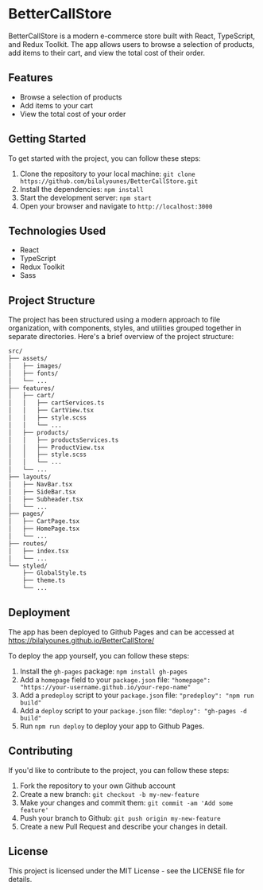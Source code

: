 # BetterCallStore

BetterCallStore is a modern e-commerce store built with React, TypeScript, and Redux Toolkit. The app allows users to browse a selection of products, add items to their cart, and view the total cost of their order.

## Features

- Browse a selection of products
- Add items to your cart
- View the total cost of your order


## Getting Started

To get started with the project, you can follow these steps:

1. Clone the repository to your local machine: `git clone https://github.com/bilalyounes/BetterCallStore.git`
2. Install the dependencies: `npm install`
3. Start the development server: `npm start`
4. Open your browser and navigate to `http://localhost:3000`

## Technologies Used

- React
- TypeScript
- Redux Toolkit
- Sass

## Project Structure

The project has been structured using a modern approach to file organization, with components, styles, and utilities grouped together in separate directories. Here's a brief overview of the project structure:
```bash
src/
├── assets/
│   ├── images/
│   ├── fonts/
│   └── ...
├── features/
│   ├── cart/
│   │   ├── cartServices.ts
│   │   ├── CartView.tsx
│   │   ├── style.scss
│   │   └── ...
│   ├── products/
│   │   ├── productsServices.ts
│   │   ├── ProductView.tsx
│   │   ├── style.scss
│   │   └── ...
│   └── ...
├── layouts/
│   ├── NavBar.tsx
│   ├── SideBar.tsx
│   ├── Subheader.tsx
│   └── ...
├── pages/
│   ├── CartPage.tsx
│   ├── HomePage.tsx
│   └── ...
├── routes/
│   ├── index.tsx
│   └── ...
└── styled/
    ├── GlobalStyle.ts
    ├── theme.ts
    └── ...
 ```
## Deployment

The app has been deployed to Github Pages and can be accessed at https://bilalyounes.github.io/BetterCallStore/

To deploy the app yourself, you can follow these steps:

1. Install the `gh-pages` package: `npm install gh-pages`
2. Add a `homepage` field to your `package.json` file: `"homepage": "https://your-username.github.io/your-repo-name"`
3. Add a `predeploy` script to your `package.json` file: `"predeploy": "npm run build"`
4. Add a `deploy` script to your `package.json` file: `"deploy": "gh-pages -d build"`
5. Run `npm run deploy` to deploy your app to Github Pages.

## Contributing

If you'd like to contribute to the project, you can follow these steps:

1. Fork the repository to your own Github account
2. Create a new branch: `git checkout -b my-new-feature`
3. Make your changes and commit them: `git commit -am 'Add some feature'`
4. Push your branch to Github: `git push origin my-new-feature`
5. Create a new Pull Request and describe your changes in detail.

## License

This project is licensed under the MIT License - see the LICENSE file for details.
